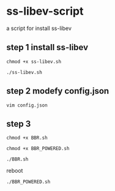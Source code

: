 # ss-libev-script
a script for install ss-libev

## step 1 install ss-libev
```chmod +x ss-libev.sh```

```./ss-libev.sh```

## step 2 modefy config.json

```vim config.json```

## step 3

```chmod +x BBR.sh```

```chmod +x BBR_POWERED.sh```

```./BBR.sh```

reboot

```./BBR_POWERED.sh```
 
